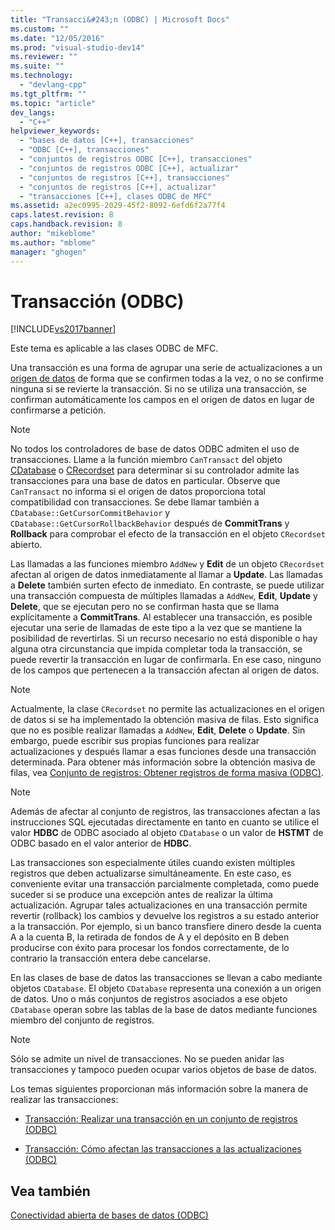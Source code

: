 ```yaml
---
title: "Transacci&#243;n (ODBC) | Microsoft Docs"
ms.custom: ""
ms.date: "12/05/2016"
ms.prod: "visual-studio-dev14"
ms.reviewer: ""
ms.suite: ""
ms.technology: 
  - "devlang-cpp"
ms.tgt_pltfrm: ""
ms.topic: "article"
dev_langs: 
  - "C++"
helpviewer_keywords: 
  - "bases de datos [C++], transacciones"
  - "ODBC [C++], transacciones"
  - "conjuntos de registros ODBC [C++], transacciones"
  - "conjuntos de registros ODBC [C++], actualizar"
  - "conjuntos de registros [C++], transacciones"
  - "conjuntos de registros [C++], actualizar"
  - "transacciones [C++], clases ODBC de MFC"
ms.assetid: a2ec0995-2029-45f2-8092-6efd6f2a77f4
caps.latest.revision: 8
caps.handback.revision: 8
author: "mikeblome"
ms.author: "mblome"
manager: "ghogen"
---
```

# Transacci&#243;n (ODBC)
[!INCLUDE[vs2017banner](../../assembler/inline/includes/vs2017banner.md)]

Este tema es aplicable a las clases ODBC de MFC.  
  
 Una transacción es una forma de agrupar una serie de actualizaciones a un [origen de datos](../../data/odbc/data-source-odbc.md) de forma que se confirmen todas a la vez, o no se confirme ninguna si se revierte la transacción.  Si no se utiliza una transacción, se confirman automáticamente los campos en el origen de datos en lugar de confirmarse a petición.  
  
> [!NOTE]
>  No todos los controladores de base de datos ODBC admiten el uso de transacciones.  Llame a la función miembro `CanTransact` del objeto [CDatabase](../../mfc/reference/cdatabase-class.md) o [CRecordset](../../mfc/reference/crecordset-class.md) para determinar si su controlador admite las transacciones para una base de datos en particular.  Observe que `CanTransact` no informa si el origen de datos proporciona total compatibilidad con transacciones.  Se debe llamar también a `CDatabase::GetCursorCommitBehavior` y `CDatabase::GetCursorRollbackBehavior` después de **CommitTrans** y **Rollback** para comprobar el efecto de la transacción en el objeto `CRecordset` abierto.  
  
 Las llamadas a las funciones miembro `AddNew` y **Edit** de un objeto `CRecordset` afectan al origen de datos inmediatamente al llamar a **Update**.  Las llamadas a **Delete** también surten efecto de inmediato.  En contraste, se puede utilizar una transacción compuesta de múltiples llamadas a `AddNew`, **Edit**, **Update** y **Delete**, que se ejecutan pero no se confirman hasta que se llama explícitamente a **CommitTrans**.  Al establecer una transacción, es posible ejecutar una serie de llamadas de este tipo a la vez que se mantiene la posibilidad de revertirlas.  Si un recurso necesario no está disponible o hay alguna otra circunstancia que impida completar toda la transacción, se puede revertir la transacción en lugar de confirmarla.  En ese caso, ninguno de los campos que pertenecen a la transacción afectan al origen de datos.  
  
> [!NOTE]
>  Actualmente, la clase `CRecordset` no permite las actualizaciones en el origen de datos si se ha implementado la obtención masiva de filas.  Esto significa que no es posible realizar llamadas a `AddNew`, **Edit**, **Delete** o **Update**.  Sin embargo, puede escribir sus propias funciones para realizar actualizaciones y después llamar a esas funciones desde una transacción determinada.  Para obtener más información sobre la obtención masiva de filas, vea [Conjunto de registros: Obtener registros de forma masiva \(ODBC\)](../../data/odbc/recordset-fetching-records-in-bulk-odbc.md).  
  
> [!NOTE]
>  Además de afectar al conjunto de registros, las transacciones afectan a las instrucciones SQL ejecutadas directamente en tanto en cuanto se utilice el valor **HDBC** de ODBC asociado al objeto `CDatabase` o un valor de **HSTMT** de ODBC basado en el valor anterior de **HDBC**.  
  
 Las transacciones son especialmente útiles cuando existen múltiples registros que deben actualizarse simultáneamente.  En este caso, es conveniente evitar una transacción parcialmente completada, como puede suceder si se produce una excepción antes de realizar la última actualización.  Agrupar tales actualizaciones en una transacción permite revertir \(rollback\) los cambios y devuelve los registros a su estado anterior a la transacción.  Por ejemplo, si un banco transfiere dinero desde la cuenta A a la cuenta B, la retirada de fondos de A y el depósito en B deben producirse con éxito para procesar los fondos correctamente, de lo contrario la transacción entera debe cancelarse.  
  
 En las clases de base de datos las transacciones se llevan a cabo mediante objetos `CDatabase`.  El objeto `CDatabase` representa una conexión a un origen de datos. Uno o más conjuntos de registros asociados a ese objeto `CDatabase` operan sobre las tablas de la base de datos mediante funciones miembro del conjunto de registros.  
  
> [!NOTE]
>  Sólo se admite un nivel de transacciones.  No se pueden anidar las transacciones y tampoco pueden ocupar varios objetos de base de datos.  
  
 Los temas siguientes proporcionan más información sobre la manera de realizar las transacciones:  
  
-   [Transacción: Realizar una transacción en un conjunto de registros \(ODBC\)](../../data/odbc/transaction-performing-a-transaction-in-a-recordset-odbc.md)  
  
-   [Transacción: Cómo afectan las transacciones a las actualizaciones \(ODBC\)](../../data/odbc/transaction-how-transactions-affect-updates-odbc.md)  
  
## Vea también  
 [Conectividad abierta de bases de datos \(ODBC\)](../../data/odbc/open-database-connectivity-odbc.md)